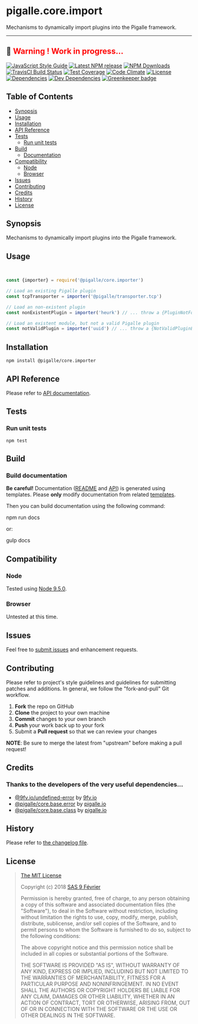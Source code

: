 [npm-badge]: https://img.shields.io/npm/v/@pigalle/core.importer.svg
[npm-badge-url]: https://www.npmjs.com/package/@pigalle/core.importer
[npm-downloads-badge]: https://img.shields.io/npm/dt/@pigalle/core.importer.svg
[npm-downloads-url]: https://npmjs.org/package/@pigalle/core.importer
[travis-badge]: https://img.shields.io/travis/pigalle-io/pigalle.core.import/master.svg?label=TravisCI
[travis-badge-url]: https://travis-ci.org/pigalle-io/pigalle.core.import
[circle-badge]: https://circleci.com/gh/pigalle-io/pigalle.core.import/tree/master.svg?style=svg&circle-token=
[circle-badge-url]: https://circleci.com/gh/pigalle-io/pigalle.core.import/tree/master
[coveralls-badge]: https://coveralls.io/repos/github/pigalle-io/pigalle.core.import/badge.svg?branch=master
[coveralls-badge-url]: https://coveralls.io/github/pigalle-io/pigalle.core.import?branch=master
[codeclimate-badge]: https://img.shields.io/codeclimate/github/pigalle-io/pigalle.core.import.svg
[codeclimate-badge-url]: https://codeclimate.com/github/pigalle-io/pigalle.core.import
[ember-observer-badge]: http://emberobserver.com/badges/pigalle.core.import.svg
[ember-observer-badge-url]: http://emberobserver.com/addons/pigalle.core.import
[license-badge]: https://img.shields.io/npm/l/@pigalle/core.importer.svg
[license-badge-url]: LICENSE.md
[dependencies-badge]: https://img.shields.io/david/pigalle-io/pigalle.core.import.svg
[dependencies-badge-url]: https://david-dm.org/pigalle-io/pigalle.core.import
[devDependencies-badge]: https://img.shields.io/david/dev/pigalle-io/pigalle.core.import.svg
[devDependencies-badge-url]: https://david-dm.org/pigalle-io/pigalle.core.import#info=devDependencies
[greenkeeper-badge]: https://badges.greenkeeper.io/pigalle-io/pigalle.core.import.svg
[greenkeeper-badge-url]: https://greenkeeper.io/
[standardjs-badge]: https://img.shields.io/badge/code_style-standard-brightgreen.svg
[standardjs-badge-url]: https://standardjs.com


# pigalle.core.import

Mechanisms to dynamically import plugins into the Pigalle framework. 


---
&#x1F34E; <span style="color:red">**__Warning !__ Work in progress...**</span>
---


[![JavaScript Style Guide][standardjs-badge]][standardjs-badge-url]
[![Latest NPM release][npm-badge]][npm-badge-url]
[![NPM Downloads][npm-downloads-badge]][npm-downloads-url]
[![TravisCI Build Status][travis-badge]][travis-badge-url]
[![Test Coverage][coveralls-badge]][coveralls-badge-url]
[![Code Climate][codeclimate-badge]][codeclimate-badge-url]
[![License][license-badge]][license-badge-url]
[![Dependencies][dependencies-badge]][dependencies-badge-url] 
[![Dev Dependencies][devDependencies-badge]][devDependencies-badge-url]
[![Greenkeeper badge][greenkeeper-badge]][greenkeeper-badge-url]

## Table of Contents

* [Synopsis](#synopsis)
* [Usage](#usage)
* [Installation](#installation)
* [API Reference](#api-reference)
* [Tests](#tests)
  * [Run unit tests](#tests_run-unit-tests)
* [Build](#build)
  * [Documentation](#build-documentation)
* [Compatibility](#compatibility)
  * [Node](#compatibility_node)
  * [Browser](#compatibility_browser)
* [Issues](#issues)
* [Contributing](#contributing)
* [Credits](#credits)
* [History](#history)
* [License](#license)

## <a name="synopsis"> Synopsis

Mechanisms to dynamically import plugins into the Pigalle framework. 

## <a name="usage"> Usage

```javascript


const {importer} = require('@pigalle/core.importer')

// Load an existing Pigalle plugin
const tcpTransporter = importer('@pigalle/transporter.tcp')

// Load an non-existent plugin
const nonExistentPlugin = importer('heurk') // ... throw a {PluginNotFoundError} exception.

// Load an existent module, but not a valid Pigalle plugin
const notValidPlugin = importer('uuid') // ... throw a {NotValidPluginError} exception.

```

## <a name="installation"> Installation

    npm install @pigalle/core.importer

## <a name="api-reference"> API Reference

Please refer to [API documentation](docs/API.md).

## <a name="test"> Tests

### <a name="tests_run-unit-tests"> Run unit tests

    npm test
    
## <a name="build"> Build

### <a name="build-documentation"> Build documentation

**Be careful!** Documentation ([README](README.md) and [API](docs/API.md)) is generated using templates. Please **only** modify documentation from related [templates](./.templates).

Then you can build documentation using the following command:

   npm run docs
   
or:

   gulp docs


## <a name="compatibility"> Compatibility

### <a name="compatibility_node"> Node

Tested using [Node 9.5.0](https://nodejs.org/dist/v9.5.0/docs/api/).

### <a name="compatibility_browser"> Browser

Untested at this time.

## <a name="issues"> Issues

Feel free to [submit issues](https://github.com/pigalle-io/pigalle.core.import/issues) and enhancement requests.

## <a name="contributing"> Contributing

Please refer to project's style guidelines and guidelines for submitting patches and additions. In general, we follow the "fork-and-pull" Git workflow.

 1. **Fork** the repo on GitHub
 2. **Clone** the project to your own machine
 3. **Commit** changes to your own branch
 4. **Push** your work back up to your fork
 5. Submit a **Pull request** so that we can review your changes

**NOTE**: Be sure to merge the latest from "upstream" before making a pull request!

## <a name="credits"> Credits

### Thanks to the developers of the very useful dependencies...

* [@9fv.io/undefined-error](https://github.com/9fv/node-undefined-error) by [9fv.io](https://github.com/9fv/)
* [@pigalle/core.base.error](https://github.com/pigalle-io/pigalle.core.base.error) by [pigalle.io](https://github.com/pigalle-io/)
* [@pigalle/core.base.class](https://github.com/pigalle-io/pigalle.core.base.class) by [pigalle.io](https://github.com/pigalle-io/)

## <a name="history"> History

Please refer to [the changelog file](docs/CHANGELOG.md).

## <a name="license"> License

>
> [The MIT License](https://opensource.org/licenses/MIT)
>
> Copyright (c) 2018 [SAS 9 Février](https://9fevrier.com/)
>
> Permission is hereby granted, free of charge, to any person obtaining a copy
> of this software and associated documentation files (the "Software"), to deal
> in the Software without restriction, including without limitation the rights
> to use, copy, modify, merge, publish, distribute, sublicense, and/or sell
> copies of the Software, and to permit persons to whom the Software is
> furnished to do so, subject to the following conditions:
>
> The above copyright notice and this permission notice shall be included in all
> copies or substantial portions of the Software.
>
> THE SOFTWARE IS PROVIDED "AS IS", WITHOUT WARRANTY OF ANY KIND, EXPRESS OR
> IMPLIED, INCLUDING BUT NOT LIMITED TO THE WARRANTIES OF MERCHANTABILITY,
> FITNESS FOR A PARTICULAR PURPOSE AND NONINFRINGEMENT. IN NO EVENT SHALL THE
>AUTHORS OR COPYRIGHT HOLDERS BE LIABLE FOR ANY CLAIM, DAMAGES OR OTHER
> LIABILITY, WHETHER IN AN ACTION OF CONTRACT, TORT OR OTHERWISE, ARISING FROM,
> OUT OF OR IN CONNECTION WITH THE SOFTWARE OR THE USE OR OTHER DEALINGS IN THE
> SOFTWARE.
>
